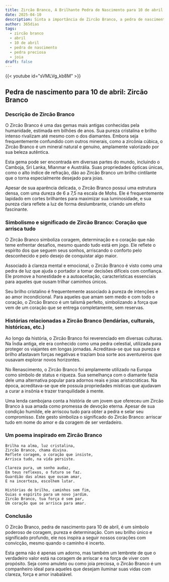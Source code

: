 ```yaml
---
title: Zircão Branco, A Brilhante Pedra de Nascimento para 10 de abril
date: 2025-04-10
description: Sinta a importância de Zircão Branco, a pedra de nascimento de 10 de abril que simboliza Coração que arrisca tudo. Deixe que sua beleza e significado iluminem seu dia.
author: 365dias
tags:
  - zircão branco
  - abril
  - 10 de abril
  - pedra de nascimento
  - pedra preciosa
  - joia
draft: false
---
```


{{< youtube id="sVMLVg_kb8M" >}}


## Pedra de nascimento para 10 de abril: Zircão Branco

### Descrição de Zircão Branco

O Zircão Branco é uma das gemas mais antigas conhecidas pela humanidade, estimada em bilhões de anos. Sua pureza cristalina e brilho intenso rivalizam até mesmo com o dos diamantes. Embora seja frequentemente confundido com outros minerais, como a zircônia cúbica, o Zircão Branco é um mineral natural e genuíno, amplamente valorizado por sua beleza autêntica.

Esta gema pode ser encontrada em diversas partes do mundo, incluindo o Camboja, Sri Lanka, Mianmar e Austrália. Suas propriedades ópticas únicas, como o alto índice de refração, dão ao Zircão Branco um brilho cintilante que o torna especialmente desejado para joias.

Apesar de sua aparência delicada, o Zircão Branco possui uma estrutura densa, com uma dureza de 6 a 7,5 na escala de Mohs. Ele é frequentemente lapidado em cortes brilhantes para maximizar sua luminosidade, e sua pureza clara reflete a luz de forma deslumbrante, criando um efeito fascinante.

### Simbolismo e significado de Zircão Branco: Coração que arrisca tudo

O Zircão Branco simboliza coragem, determinação e o coração que não teme enfrentar desafios, mesmo quando tudo está em jogo. Ele reflete o espírito dos que seguem seus sonhos, arriscando o conforto pelo desconhecido e pelo desejo de conquistar algo maior.

Associado à clareza mental e emocional, o Zircão Branco é visto como uma pedra de luz que ajuda o portador a tomar decisões difíceis com confiança. Ele promove a honestidade e a autoaceitação, características essenciais para aqueles que ousam trilhar caminhos únicos.

Seu brilho cristalino é frequentemente associado à pureza de intenções e ao amor incondicional. Para aqueles que amam sem medo e com todo o coração, o Zircão Branco é um talismã perfeito, simbolizando a força que vem de um coração que se entrega completamente, sem reservas.

### Histórias relacionadas a Zircão Branco (lendárias, culturais, históricas, etc.)

Ao longo da história, o Zircão Branco foi reverenciado em diversas culturas. Na Índia antiga, ele era conhecido como uma pedra celestial, utilizada para proteger os viajantes em longas jornadas. Acreditava-se que sua pureza e brilho afastavam forças negativas e traziam boa sorte aos aventureiros que ousavam explorar novos horizontes.

No Renascimento, o Zircão Branco foi amplamente utilizado na Europa como símbolo de status e riqueza. Sua semelhança com o diamante fazia dele uma alternativa popular para adornos reais e joias aristocráticas. Na época, acreditava-se que ele possuía propriedades místicas que ajudavam a curar a insônia e trazer tranquilidade à mente.

Uma lenda cambojana conta a história de um jovem que ofereceu um Zircão Branco à sua amada como promessa de devoção eterna. Apesar de sua condição humilde, ele arriscou tudo para obter a pedra e selar seu compromisso. Este gesto simboliza o significado do Zircão Branco: arriscar tudo em nome do amor e da coragem de ser verdadeiro.

### Um poema inspirado em Zircão Branco

```
Brilha na alma, luz cristalina,  
Zircão Branco, chama divina.  
Reflete coragem, o coração que insiste,  
Arrisca tudo, na vida persiste.  

Clareza pura, um sonho audaz,  
Em teus reflexos, o futuro se faz.  
Guardião das almas que ousam amar,  
E na incerteza, escolhem lutar.  

Histórias de brilho, caminhos sem fim,  
Guias o espírito para um novo jardim.  
Zircão Branco, tua força é sem par,  
Um coração que se arrisca para amar.  
```

### Conclusão

O Zircão Branco, pedra de nascimento para 10 de abril, é um símbolo poderoso de coragem, pureza e determinação. Com seu brilho único e significado profundo, ele nos inspira a seguir nossos corações com convicção, mesmo quando o caminho é incerto.

Esta gema não é apenas um adorno, mas também um lembrete de que o verdadeiro valor está na coragem de arriscar e na força de viver com propósito. Seja como amuleto ou como joia preciosa, o Zircão Branco é um companheiro ideal para aqueles que desejam iluminar suas vidas com clareza, força e amor inabalável.